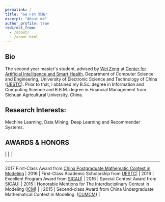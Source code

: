 ```yaml
---
permalink: /
title: "Ge Fan 樊哿"
excerpt: "About me"
author_profile: true
redirect_from: 
  - /about/
  - /about.html
---
```


Bio
---
The second year master's student, advised by [Wei Zeng]() at  [Center for Artificial Intelligence and Smart Health](), Department of Computer Science and Engineering, University of Electronic Science and Technology of China ([UESTC](http://en.uestc.edu.cn/)).
Prior to that, I obtained my B.Sc. degree in Information and Computing Science and B.B.M. degree in Financial Management from Sichuan Agricultural University, China.

Research Interests:
---
Mechine Learning, Data Mining, Deep Learning and Recommender Systems.

AWARDS & HONORS
---

| |  |
 -------- ------ 
 2017  First-Class Award from [China Postgraduate Mathematic Contest in Modeling](http://gmcm.seu.edu.cn) 
| 2016 | First-Class Academic Scholarship from [UESTC](http://en.uestc.edu.cn/)|
| 2016 | Excellent Program Award from [SICAU](http://www.sicau.edu.cn/)|
| 2016 | Special Contest Award from [SICAU](http://www.sicau.edu.cn/)|
| 2015 | Honorable Mentions for The Interdisciplinary Contest in Modeling ([ICM](http://www.comap.com/undergraduate/contests/icm/)) |
| 2015 | Secend-class Award from China Undergraduate Mathematical Contest in Modeling. ([CUMCM](http://www.mcm.edu.cn/)) |
